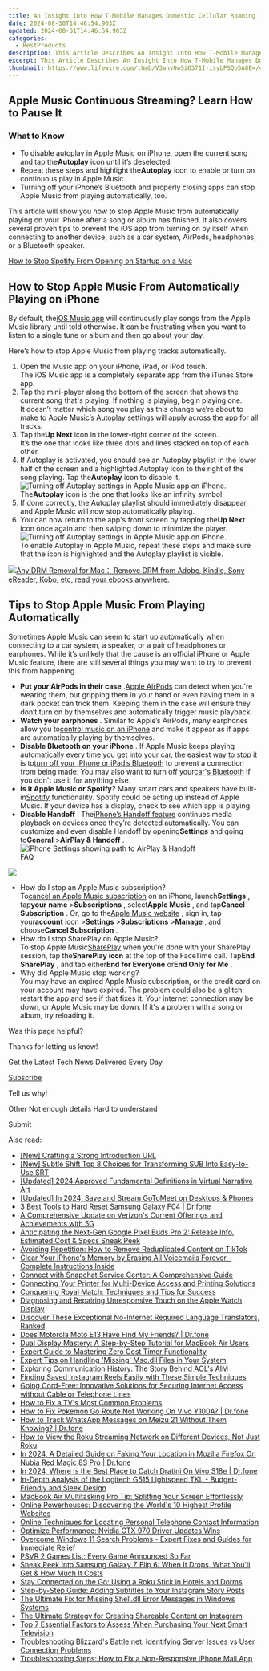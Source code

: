 ```yaml
---
title: An Insight Into How T-Mobile Manages Domestic Cellular Roaming
date: 2024-08-30T14:46:54.903Z
updated: 2024-08-31T14:46:54.903Z
categories:
  - BestProducts
description: This Article Describes An Insight Into How T-Mobile Manages Domestic Cellular Roaming
excerpt: This Article Describes An Insight Into How T-Mobile Manages Domestic Cellular Roaming
thumbnail: https://www.lifewire.com/thmb/V3wnv0wSiO371I-isybPSQb5A8E=/400x300/filters:no_upscale():max_bytes(150000):strip_icc():format(webp)/female-traveller-texting-at-airport-check-in-desk-142309131-5a0b352813f1290037c17caf.jpg
---
```


## Apple Music Continuous Streaming? Learn How to Pause It
### What to Know

* To disable autoplay in Apple Music on iPhone, open the current song and tap the**Autoplay** icon until it’s deselected.
* Repeat these steps and highlight the**Autoplay** icon to enable or turn on continuous play in Apple Music.
* Turning off your iPhone’s Bluetooth and properly closing apps can stop Apple Music from playing automatically, too.

 This article will show you how to stop Apple Music from automatically playing on your iPhone after a song or album has finished. It also covers several proven tips to prevent the iOS app from turning on by itself when connecting to another device, such as a car system, AirPods, headphones, or a Bluetooth speaker.  

[How to Stop Spotify From Opening on Startup on a Mac](https://www.lifewire.com/stop-spotify-from-opening-on-startup-on-a-mac-5209503)

## How to Stop Apple Music From Automatically Playing on iPhone

 By default, the[iOS Music app](https://www.lifewire.com/apple-music-on-ios-4684678) will continuously play songs from the Apple Music library until told otherwise. It can be frustrating when you want to listen to a single tune or album and then go about your day.

 Here’s how to stop Apple Music from playing tracks automatically.

1. Open the Music app on your iPhone, iPad, or iPod touch.  
 The iOS Music app is a completely separate app from the iTunes Store app.
2. Tap the mini-player along the bottom of the screen that shows the current song that's playing. If nothing is playing, begin playing one.  
 It doesn’t matter which song you play as this change we’re about to make to Apple Music’s Autoplay settings will apply across the app for all tracks.
3. Tap the**Up Next** icon in the lower-right corner of the screen.  
 It’s the one that looks like three dots and lines stacked on top of each other.
4. If Autoplay is activated, you should see an Autoplay playlist in the lower half of the screen and a highlighted Autoplay icon to the right of the song playing. Tap the**Autoplay** icon to disable it.  
![Turning off Autoplay settings in Apple Music app on iPhone.](https://www.lifewire.com/thmb/5RZwYhTcpXjS0K1VBHG9SGvcj9Y=/1500x0/filters:no_upscale():max_bytes(150000):strip_icc():format(webp)/NEW10-d805952bf4c34b1bbaef6067467b8299.jpg)  
 The**Autoplay** icon is the one that looks like an infinity symbol.
5. If done correctly, the Autoplay playlist should immediately disappear, and Apple Music will now stop automatically playing.
6. You can now return to the app's front screen by tapping the**Up Next** icon once again and then swiping down to minimize the player.  
![Turning off Autoplay settings in Apple Music app on iPhone.](https://www.lifewire.com/thmb/YoFjmsf47ULgcOPG60luN9ht2os=/1500x0/filters:no_upscale():max_bytes(150000):strip_icc():format(webp)/NEW11-526478ba77314060b7b3b20047261680.jpg)  
 To enable Autoplay in Apple Music, repeat these steps and make sure that the icon is highlighted and the Autoplay playlist is visible.  

<!-- affiliate ads begin -->
<a href="https://secure.2checkout.com/order/checkout.php?PRODS=4600114&QTY=1&AFFILIATE=108875&CART=1"><img src="https://www.epubor.com/images/drm-removal-feature2.png" border="0">Any DRM Removal for Mac： Remove DRM from Adobe, Kindle, Sony eReader, Kobo, etc, read your ebooks anywhere.</a>
<!-- affiliate ads end -->
## Tips to Stop Apple Music From Playing Automatically  

 Sometimes Apple Music can seem to start up automatically when connecting to a car system, a speaker, or a pair of headphones or earphones. While it’s unlikely that the cause is an official iPhone or Apple Music feature, there are still several things you may want to try to prevent this from happening.  

* **Put your AirPods in their case** .[Apple AirPods](https://www.lifewire.com/what-are-airpods-4766801) can detect when you're wearing them, but gripping them in your hand or even having them in a dark pocket can trick them. Keeping them in the case will ensure they don’t turn on by themselves and automatically trigger music playback.  
* **Watch your earphones** . Similar to Apple’s AirPods, many earphones allow you to[control music on an iPhone](https://www.lifewire.com/use-remote-button-on-your-iphone-headphones-to-control-music-2438265) and make it appear as if apps are automatically playing by themselves.  
* **Disable Bluetooth on your iPhone** . If Apple Music keeps playing automatically every time you get into your car, the easiest way to stop it is to[turn off your iPhone or iPad’s Bluetooth](https://www.lifewire.com/how-to-turn-off-bluetooth-on-phones-4171879) to prevent a connection from being made. You may also want to turn off your[car's Bluetooth](https://www.lifewire.com/bluetooth-car-stereo-basics-534558) if you don't use it for anything else.  
* **Is it Apple Music or Spotify?** Many smart cars and speakers have built-in[Spotify](https://www.lifewire.com/what-is-spotify-4685829) functionality. Spotify could be acting up instead of Apple Music. If your device has a display, check to see which app is playing.  
* **Disable Handoff** . The[iPhone’s Handoff feature](https://www.lifewire.com/everything-you-need-to-know-about-handoff-4079966) continues media playback on devices once they’re detected automatically. You can customize and even disable Handoff by opening**Settings** and going to**General** \>**AirPlay & Handoff** .  
![iPhone Settings showing path to AirPlay & Handoff](https://www.lifewire.com/thmb/-G0RK2zIvlOyL5-54T1esisg2Ws=/1500x0/filters:no_upscale():max_bytes(150000):strip_icc():format(webp)/002-stop-apple-music-from-automatically-playing-5119158-a00b00cf58384f85a4071b2272798f2c.jpg)  
 FAQ  
<!-- affiliate ads begin -->
<a href="https://shop.mondly.com/affiliate.php?ACCOUNT=ATISTUDI&AFFILIATE=108875&PATH=https%3A%2F%2Fwww.mondly.com%3FAFFILIATE%3D108875%26RESOURCE%3D%2BEducational%2B300x600%2B"><img src="https://secure.avangate.com/images/merchant/69c418c33ec2e1a4267fa9bb77fa1428/educational-300x600.gif" border="0"></a>
<!-- affiliate ads end -->
* How do I stop an Apple Music subscription?  
    To[cancel an Apple Music subscription](https://www.lifewire.com/cancel-apple-music-subscription-1999488) on an iPhone, launch**Settings** , tap**your** **name** \>**Subscriptions** , select**Apple Music** , and tap**Cancel Subscription** . Or, go to the[Apple Music website](https://music.apple.com/browse) , sign in, tap your**account** icon >**Settings** \>**Subscriptions** \>**Manage** , and choose**Cancel Subscription** .  
* How do I stop SharePlay on Apple Music?  
    To stop Apple Music[SharePlay](https://www.lifewire.com/what-is-shareplay-5189440) when you're done with your SharePlay session, tap the**SharePlay icon** at the top of the FaceTime call. Tap**End SharePlay** , and tap either**End for Everyone** or**End Only for Me** .  
* Why did Apple Music stop working?  
    You may have an expired Apple Music subscription, or the credit card on your account may have expired. The problem could also be a glitch; restart the app and see if that fixes it. Your internet connection may be down, or Apple Music may be down. If it's a problem with a song or album, try reloading it.

Was this page helpful?

Thanks for letting us know!

 Get the Latest Tech News Delivered Every Day

[Subscribe](https://www.lifewire.com/#)

Tell us why!

 Other  Not enough details  Hard to understand

 Submit

<ins class="adsbygoogle"
     style="display:block"
     data-ad-format="autorelaxed"
     data-ad-client="ca-pub-7571918770474297"
     data-ad-slot="1223367746"></ins>



<ins class="adsbygoogle"
     style="display:block"
     data-ad-client="ca-pub-7571918770474297"
     data-ad-slot="8358498916"
     data-ad-format="auto"
     data-full-width-responsive="true"></ins>

<span class="atpl-alsoreadstyle">Also read:</span>
<div><ul>
<li><a href="https://fox-blue.techidaily.com/new-crafting-a-strong-introduction-url/"><u>[New] Crafting a Strong Introduction URL</u></a></li>
<li><a href="https://some-guidance.techidaily.com/new-subtle-shift-top-8-choices-for-transforming-sub-into-easy-to-use-srt/"><u>[New] Subtle Shift  Top 8 Choices for Transforming SUB Into Easy-to-Use SRT</u></a></li>
<li><a href="https://vp-tips.techidaily.com/updated-2024-approved-fundamental-definitions-in-virtual-narrative-art/"><u>[Updated] 2024 Approved  Fundamental Definitions in Virtual Narrative Art</u></a></li>
<li><a href="https://on-screen-recording.techidaily.com/updated-in-2024-save-and-stream-gotomeet-on-desktops-and-phones/"><u>[Updated] In 2024, Save and Stream  GoToMeet on Desktops & Phones</u></a></li>
<li><a href="https://phone-solutions.techidaily.com/3-best-tools-to-hard-reset-samsung-galaxy-f04-drfone-by-drfone-reset-android-reset-android/"><u>3 Best Tools to Hard Reset Samsung Galaxy F04 | Dr.fone</u></a></li>
<li><a href="https://tech-renaissance.techidaily.com/a-comprehensive-update-on-verizons-current-offerings-and-achievements-with-5g/"><u>A Comprehensive Update on Verizon's Current Offerings and Achievements with 5G</u></a></li>
<li><a href="https://tech-renaissance.techidaily.com/anticipating-the-next-gen-google-pixel-buds-pro-2-release-info-estimated-cost-and-specs-sneak-peek/"><u>Anticipating the Next-Gen Google Pixel Buds Pro 2: Release Info, Estimated Cost & Specs Sneak Peek</u></a></li>
<li><a href="https://tech-renaissance.techidaily.com/avoiding-repetition-how-to-remove-reduplicated-content-on-tiktok/"><u>Avoiding Repetition: How to Remove Reduplicated Content on TikTok</u></a></li>
<li><a href="https://os-tips.techidaily.com/clear-your-iphones-memory-by-erasing-all-voicemails-forever-complete-instructions-inside/"><u>Clear Your iPhone's Memory by Erasing All Voicemails Forever - Complete Instructions Inside</u></a></li>
<li><a href="https://tech-renaissance.techidaily.com/connect-with-snapchat-service-center-a-comprehensive-guide/"><u>Connect with Snapchat Service Center: A Comprehensive Guide</u></a></li>
<li><a href="https://tech-renaissance.techidaily.com/connecting-your-printer-for-multi-device-access-and-printing-solutions/"><u>Connecting Your Printer for Multi-Device Access and Printing Solutions</u></a></li>
<li><a href="https://tech-renaissance.techidaily.com/conquering-royal-match-techniques-and-tips-for-success/"><u>Conquering Royal Match: Techniques and Tips for Success</u></a></li>
<li><a href="https://tech-renaissance.techidaily.com/diagnosing-and-repairing-unresponsive-touch-on-the-apple-watch-display/"><u>Diagnosing and Repairing Unresponsive Touch on the Apple Watch Display</u></a></li>
<li><a href="https://tech-renaissance.techidaily.com/1722860868549-discover-these-exceptional-no-internet-required-language-translators-ranked/"><u>Discover These Exceptional No-Internet Required Language Translators, Ranked</u></a></li>
<li><a href="https://location-social.techidaily.com/does-motorola-moto-e13-have-find-my-friends-drfone-by-drfone-virtual-android/"><u>Does Motorola Moto E13 Have Find My Friends? | Dr.fone</u></a></li>
<li><a href="https://tech-renaissance.techidaily.com/dual-display-mastery-a-step-by-step-tutorial-for-macbook-air-users/"><u>Dual Display Mastery: A Step-by-Step Tutorial for MacBook Air Users</u></a></li>
<li><a href="https://extra-hints.techidaily.com/expert-guide-to-mastering-zero-cost-timer-functionality/"><u>Expert Guide to Mastering Zero Cost Timer Functionality</u></a></li>
<li><a href="https://tech-renaissance.techidaily.com/expert-tips-on-handling-missing-msodll-files-in-your-system/"><u>Expert Tips on Handling 'Missing' Mso.dll Files in Your System</u></a></li>
<li><a href="https://tech-renaissance.techidaily.com/exploring-communication-history-the-story-behind-aols-aim/"><u>Exploring Communication History: The Story Behind AOL's AIM</u></a></li>
<li><a href="https://tech-renaissance.techidaily.com/finding-saved-instagram-reels-easily-with-these-simple-techniques/"><u>Finding Saved Instagram Reels Easily with These Simple Techniques</u></a></li>
<li><a href="https://tech-renaissance.techidaily.com/going-cord-free-innovative-solutions-for-securing-internet-access-without-cable-or-telephone-lines/"><u>Going Cord-Free: Innovative Solutions for Securing Internet Access without Cable or Telephone Lines</u></a></li>
<li><a href="https://tech-renaissance.techidaily.com/how-to-fix-a-tvs-most-common-problems/"><u>How to Fix a TV's Most Common Problems</u></a></li>
<li><a href="https://change-location.techidaily.com/how-to-fix-pokemon-go-route-not-working-on-vivo-y100a-drfone-by-drfone-virtual-android/"><u>How to Fix Pokemon Go Route Not Working On Vivo Y100A? | Dr.fone</u></a></li>
<li><a href="https://android-location-track.techidaily.com/how-to-track-whatsapp-messages-on-meizu-21-without-them-knowing-drfone-by-drfone-virtual-android/"><u>How to Track WhatsApp Messages on Meizu 21 Without Them Knowing? | Dr.fone</u></a></li>
<li><a href="https://tech-renaissance.techidaily.com/how-to-view-the-roku-streaming-network-on-different-devices-not-just-roku/"><u>How to View the Roku Streaming Network on Different Devices, Not Just Roku</u></a></li>
<li><a href="https://change-location.techidaily.com/in-2024-a-detailed-guide-on-faking-your-location-in-mozilla-firefox-on-nubia-red-magic-8s-pro-drfone-by-drfone-virtual-android/"><u>In 2024, A Detailed Guide on Faking Your Location in Mozilla Firefox On Nubia Red Magic 8S Pro | Dr.fone</u></a></li>
<li><a href="https://change-location.techidaily.com/in-2024-where-is-the-best-place-to-catch-dratini-on-vivo-s18e-drfone-by-drfone-virtual-android/"><u>In 2024, Where Is the Best Place to Catch Dratini On Vivo S18e | Dr.fone</u></a></li>
<li><a href="https://hardware-reviews.techidaily.com/in-depth-analysis-of-the-logitech-g515-lightspeed-tkl-budget-friendly-and-sleek-design/"><u>In-Depth Analysis of the Logitech G515 Lightspeed TKL - Budget-Friendly and Sleek Design</u></a></li>
<li><a href="https://tech-renaissance.techidaily.com/macbook-air-multitasking-pro-tip-splitting-your-screen-effortlessly/"><u>MacBook Air Multitasking Pro Tip: Splitting Your Screen Effortlessly</u></a></li>
<li><a href="https://tech-renaissance.techidaily.com/online-powerhouses-discovering-the-worlds-10-highest-profile-websites/"><u>Online Powerhouses: Discovering the World's 10 Highest Profile Websites</u></a></li>
<li><a href="https://tech-renaissance.techidaily.com/online-techniques-for-locating-personal-telephone-contact-information/"><u>Online Techniques for Locating Personal Telephone Contact Information</u></a></li>
<li><a href="https://driver-install.techidaily.com/optimize-performance-nvidia-gtx-970-driver-updates-wins/"><u>Optimize Performance: Nvidia GTX 970 Driver Updates Wins</u></a></li>
<li><a href="https://tech-renaissance.techidaily.com/overcome-windows-11-search-problems-expert-fixes-and-guides-for-immediate-relief/"><u>Overcome Windows 11 Search Problems - Expert Fixes and Guides for Immediate Relief</u></a></li>
<li><a href="https://tech-renaissance.techidaily.com/psvr-2-games-list-every-game-announced-so-far/"><u>PSVR 2 Games List: Every Game Announced So Far</u></a></li>
<li><a href="https://tech-renaissance.techidaily.com/sneak-peek-into-samsung-galaxy-z-flip-6-when-it-drops-what-youll-get-and-how-much-it-costs/"><u>Sneak Peek Into Samsung Galaxy Z Flip 6: When It Drops, What You'll Get & How Much It Costs</u></a></li>
<li><a href="https://tech-renaissance.techidaily.com/stay-connected-on-the-go-using-a-roku-stick-in-hotels-and-dorms/"><u>Stay Connected on the Go: Using a Roku Stick in Hotels and Dorms</u></a></li>
<li><a href="https://tech-renaissance.techidaily.com/step-by-step-guide-adding-subtitles-to-your-instagram-story-posts/"><u>Step-by-Step Guide: Adding Subtitles to Your Instagram Story Posts</u></a></li>
<li><a href="https://tech-renaissance.techidaily.com/the-ultimate-fix-for-missing-shelldll-error-messages-in-windows-systems/"><u>The Ultimate Fix for Missing Shell.dll Error Messages in Windows Systems</u></a></li>
<li><a href="https://tech-renaissance.techidaily.com/the-ultimate-strategy-for-creating-shareable-content-on-instagram/"><u>The Ultimate Strategy for Creating Shareable Content on Instagram</u></a></li>
<li><a href="https://tech-renaissance.techidaily.com/top-7-essential-factors-to-assess-when-purchasing-your-next-smart-television/"><u>Top 7 Essential Factors to Assess When Purchasing Your Next Smart Television</u></a></li>
<li><a href="https://tech-renaissance.techidaily.com/troubleshooting-blizzards-battlenet-identifying-server-issues-vs-user-connection-problems/"><u>Troubleshooting Blizzard's Battle.net: Identifying Server Issues vs User Connection Problems</u></a></li>
<li><a href="https://tech-renaissance.techidaily.com/troubleshooting-steps-how-to-fix-a-non-responsive-iphone-mail-app/"><u>Troubleshooting Steps: How to Fix a Non-Responsive iPhone Mail App</u></a></li>
</ul></div>
